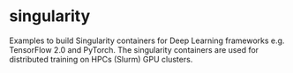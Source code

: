 # singularity
Examples to build Singularity containers for Deep Learning frameworks e.g. TensorFlow 2.0 and PyTorch. The singularity containers are used for distributed training on HPCs (Slurm) GPU clusters.
